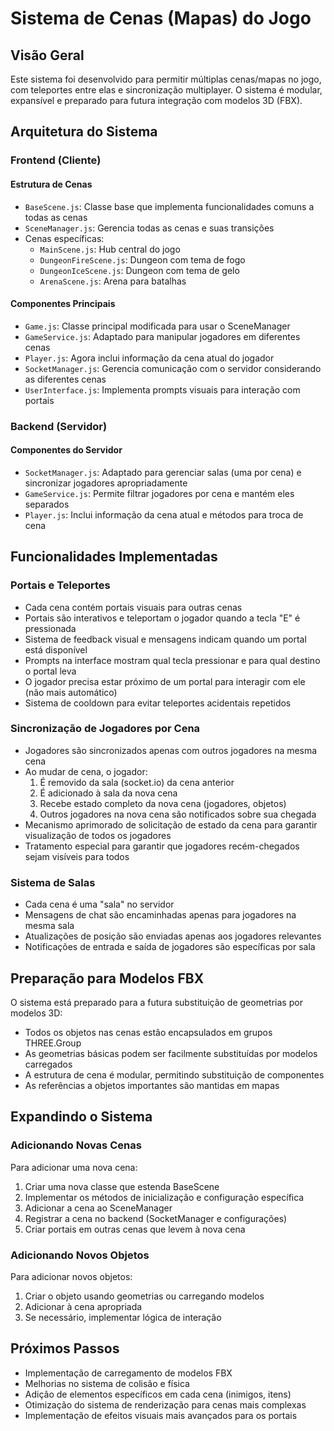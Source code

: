 # Sistema de Cenas (Mapas) do Jogo

## Visão Geral
Este sistema foi desenvolvido para permitir múltiplas cenas/mapas no jogo, com teleportes entre elas e sincronização multiplayer. O sistema é modular, expansível e preparado para futura integração com modelos 3D (FBX).

## Arquitetura do Sistema

### Frontend (Cliente)

#### Estrutura de Cenas
- `BaseScene.js`: Classe base que implementa funcionalidades comuns a todas as cenas
- `SceneManager.js`: Gerencia todas as cenas e suas transições
- Cenas específicas:
  - `MainScene.js`: Hub central do jogo
  - `DungeonFireScene.js`: Dungeon com tema de fogo
  - `DungeonIceScene.js`: Dungeon com tema de gelo
  - `ArenaScene.js`: Arena para batalhas

#### Componentes Principais
- `Game.js`: Classe principal modificada para usar o SceneManager
- `GameService.js`: Adaptado para manipular jogadores em diferentes cenas
- `Player.js`: Agora inclui informação da cena atual do jogador
- `SocketManager.js`: Gerencia comunicação com o servidor considerando as diferentes cenas
- `UserInterface.js`: Implementa prompts visuais para interação com portais

### Backend (Servidor)

#### Componentes do Servidor
- `SocketManager.js`: Adaptado para gerenciar salas (uma por cena) e sincronizar jogadores apropriadamente
- `GameService.js`: Permite filtrar jogadores por cena e mantém eles separados
- `Player.js`: Inclui informação da cena atual e métodos para troca de cena

## Funcionalidades Implementadas

### Portais e Teleportes
- Cada cena contém portais visuais para outras cenas
- Portais são interativos e teleportam o jogador quando a tecla "E" é pressionada
- Sistema de feedback visual e mensagens indicam quando um portal está disponível
- Prompts na interface mostram qual tecla pressionar e para qual destino o portal leva
- O jogador precisa estar próximo de um portal para interagir com ele (não mais automático)
- Sistema de cooldown para evitar teleportes acidentais repetidos

### Sincronização de Jogadores por Cena
- Jogadores são sincronizados apenas com outros jogadores na mesma cena
- Ao mudar de cena, o jogador:
  1. É removido da sala (socket.io) da cena anterior
  2. É adicionado à sala da nova cena
  3. Recebe estado completo da nova cena (jogadores, objetos)
  4. Outros jogadores na nova cena são notificados sobre sua chegada
- Mecanismo aprimorado de solicitação de estado da cena para garantir visualização de todos os jogadores
- Tratamento especial para garantir que jogadores recém-chegados sejam visíveis para todos

### Sistema de Salas
- Cada cena é uma "sala" no servidor
- Mensagens de chat são encaminhadas apenas para jogadores na mesma sala
- Atualizações de posição são enviadas apenas aos jogadores relevantes
- Notificações de entrada e saída de jogadores são específicas por sala

## Preparação para Modelos FBX
O sistema está preparado para a futura substituição de geometrias por modelos 3D:

- Todos os objetos nas cenas estão encapsulados em grupos THREE.Group
- As geometrias básicas podem ser facilmente substituídas por modelos carregados
- A estrutura de cena é modular, permitindo substituição de componentes
- As referências a objetos importantes são mantidas em mapas

## Expandindo o Sistema

### Adicionando Novas Cenas
Para adicionar uma nova cena:

1. Criar uma nova classe que estenda BaseScene
2. Implementar os métodos de inicialização e configuração específica
3. Adicionar a cena ao SceneManager
4. Registrar a cena no backend (SocketManager e configurações)
5. Criar portais em outras cenas que levem à nova cena

### Adicionando Novos Objetos
Para adicionar novos objetos:

1. Criar o objeto usando geometrias ou carregando modelos
2. Adicionar à cena apropriada
3. Se necessário, implementar lógica de interação

## Próximos Passos
- Implementação de carregamento de modelos FBX
- Melhorias no sistema de colisão e física
- Adição de elementos específicos em cada cena (inimigos, itens)
- Otimização do sistema de renderização para cenas mais complexas
- Implementação de efeitos visuais mais avançados para os portais 